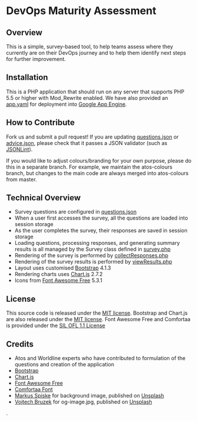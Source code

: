 # DevOps Maturity Assessment

## Overview

This is a simple, survey-based tool, to help teams assess where they currently are on their DevOps journey and to help them identify next steps for further improvement.

## Installation

This is a PHP application that should run on any server that supports PHP 5.5 or higher with Mod_Rewrite enabled. We have also provided an [app.yaml](https://github.com/atosorigin/DevOpsMaturityAssessment/blob/master/app.yaml) for deployment into [Google App Engine](https://cloud.google.com/appengine/).

## How to Contribute

Fork us and submit a pull request! If you are updating [questions.json](https://github.com/atosorigin/DevOpsMaturityAssessment/blob/master/questions.json) or [advice.json](https://github.com/atosorigin/DevOpsMaturityAssessment/blob/master/advice.json), please check that it passes a JSON validator (such as [JSONLint](https://jsonlint.com/)).

If you would like to adjust colours/branding for your own purpose, please do this in a separate branch. For example, we maintain the atos-colours branch, but changes to the main code are always merged into atos-colours from master.

## Technical Overview

* Survey questions are configured in [questions.json](https://github.com/atosorigin/DevOpsMaturityAssessment/blob/master/questions.json)
* When a user first accesses the survey, all the questions are loaded into session storage
* As the user completes the survey, their responses are saved in session storage
* Loading questions, processing responses, and generating summary results is all managed by the Survey class defined in [survey.php](https://github.com/atosorigin/DevOpsMaturityAssessment/blob/master/survey.php)
* Rendering of the survey is performed by [collectResponses.php](https://github.com/atosorigin/DevOpsMaturityAssessment/blob/master/collectResponses.php)
* Rendering of the survey results is performed by [viewResults.php](https://github.com/atosorigin/DevOpsMaturityAssessment/blob/master/viewResults.php)
* Layout uses customised [Bootstrap](http://getbootstrap.com/) 4.1.3
* Rendering charts uses [Chart.js](https://www.chartjs.org/) 2.7.2
* Icons from [Font Awesome Free](https://fontawesome.com/free) 5.3.1

## License

This source code is released under the [MIT license](https://github.com/atosorigin/DevOpsMaturityAssessment/blob/master/LICENSE). Bootstrap and Chart.js are also released under the [MIT license](https://github.com/atosorigin/DevOpsMaturityAssessment/blob/master/LICENSE). Font Awesome Free and Comfortaa is provided under the [SIL OFL 1.1 License](https://scripts.sil.org/cms/scripts/page.php?site_id=nrsi&id=OFL)

## Credits

* Atos and Worldline experts who have contributed to formulation of the questions and creation of the application
* [Bootstrap](http://getbootstrap.com/)
* [Chart.js](https://www.chartjs.org/)
* [Font Awesome Free](https://fontawesome.com/free)
* [Comfortaa Font](https://github.com/alexeiva/comfortaa)
* [Markus Spiske](https://unsplash.com/@markusspiske) for background image, published on [Unsplash](https://unsplash.com/)
* [Vojtech Bruzek](https://unsplash.com/@vojtechbruzek) for og-image.jpg, published on [Unsplash](https://unsplash.com/)

.